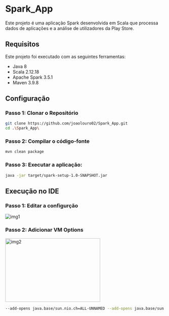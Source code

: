 # Spark_App

Este projeto é uma aplicação Spark desenvolvida em Scala que processa dados de aplicações e a análise de utilizadores da Play Store.

## Requisitos

Este projeto foi executado com as seguintes ferramentas:

- Java 8
- Scala 2.12.18
- Apache Spark 3.5.1
- Maven 3.9.8

## Configuração

### Passo 1: Clonar o Repositório

```sh
git clone https://github.com/joaolouro02/Spark_App.git
cd .\Spark_App\
```

### Passo 2: Compilar o código-fonte

```sh
mvn clean package
```

### Passo 3: Executar a aplicação:

```sh
java -jar target/spark-setup-1.0-SNAPSHOT.jar
```

## Execução no IDE

### Passo 1: Editar a configurção
![img1](https://github.com/user-attachments/assets/b12da6ad-c4b1-40f7-9134-488bdbd9fc2b)

### Passo 2: Adicionar VM Options
<img src="https://github.com/user-attachments/assets/3411bf97-c590-4951-bc41-b36e6e45683d" alt="img2" width="300" height="200"/>

```sh
--add-opens java.base/sun.nio.ch=ALL-UNNAMED --add-opens java.base/sun.util.calendar=ALL-UNNAMED
```
